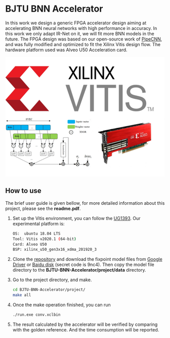 # BJTU BNN Accelerator

In this work we design a generic FPGA accelerator design aiming at accelerating BNN neural networks with high performance in accuracy. In this work we only adapt IR-Net on it, we will fit more BNN models in the future. The FPGA design was based on our open-source work of [PipeCNN](https://github.com/doonny/PipeCNN), and was fully modified and optimized to fit the Xilinx Vitis design flow. The hardware platform used was Alveo U50 Acceleration card.

![](./cover.jpg)

## How to use

The brief user guide is given bellow, for more detailed information about this project, please see the **readme.pdf**.

1. Set up the Vitis environment, you can follow the [UG1393](https://www.xilinx.com/support/documentation/sw_manuals/xilinx2019_2/ug1393-vitis-application-acceleration.pdf). Our experimental platform is:

   ```bash
   OS:  ubuntu 18.04 LTS
   Tool: Vitis v2020.1 (64-bit)
   Card: Alveo U50
   BSP: xilinx_u50_gen3x16_xdma_201920_3
   ```

2. Clone the [repository](https://github.com/dezengzang/BJTU-BNN-Accelerator) and download the fixpoint model files from [Google Driver](https://drive.google.com/drive/folders/1r0mLMpuIgdFSeMIqJV9UkhIr0fCJ9liI?usp=sharing) or [Baidu disk](https://pan.baidu.com/s/1x-iKbuM_fdBY2JeYiHzVdQ#list/path=%2F) (secret code is 9nc4). Then copy the model file directory to the **BJTU-BNN-Accelerator/project/data** directory.


3. Go to the project directory, and make.
    ```bash
    cd BJTU-BNN-Accelerator/project/
    make all
    ```

4. Once the make operation finished, you can run

   ```bash
   ./run.exe conv.xclbin
   ```

5. The result calculated by the accelerator will be verified by comparing with the golden reference. And the time consumption will be reported.